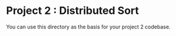# **Project 2 : Distributed Sort**

You can use this directory as the basis for your project 2 codebase.
